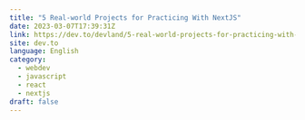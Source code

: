 ```yaml
---
title: "5 Real-world Projects for Practicing With NextJS"
date: 2023-03-07T17:39:31Z
link: https://dev.to/devland/5-real-world-projects-for-practicing-with-nextjs-55g7?utm_medium=RSS&utm_source=news.12bit.vn
site: dev.to
language: English
category:
  - webdev
  - javascript
  - react
  - nextjs
draft: false
---
```

